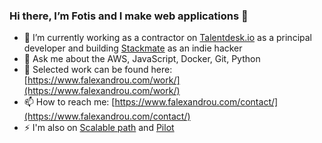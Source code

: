 ### Hi there, I’m Fotis and I make web applications 👋

- 🔭  I’m currently working as a contractor on [Talentdesk.io](https://talentdesk.io) as a principal developer and building [Stackmate](https://stackmate.io) as an indie hacker
- 💬  Ask me about the AWS, JavaScript, Docker, Git, Python
- 💼  Selected work can be found here: [https://www.falexandrou.com/work/](https://www.falexandrou.com/work/)
- 📫  How to reach me: [https://www.falexandrou.com/contact/](https://www.falexandrou.com/contact/)
- ⚡  I'm also on [Scalable path](https://www.scalablepath.com) and [Pilot](https://pilot.co/)
